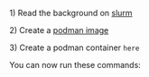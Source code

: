 1\) Read the background on [slurm](slurm.md)

2\) Create a [podman image](images.md)

3\) Create a podman container `here`

You can now run these commands:

